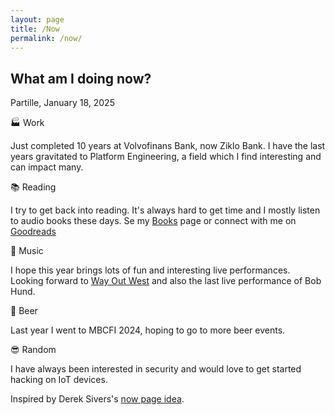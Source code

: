 ```yaml
---
layout: page
title: /Now
permalink: /now/
---
```


## What am I doing now?

Partille, January 18, 2025

:factory: Work

Just completed 10 years at Volvofinans Bank, now Ziklo Bank. I have the last years gravitated to Platform Engineering, a field which I find interesting and can impact many.

:books: Reading

I try to get back into reading. It's always hard to get time and I mostly listen to audio books these days. Se my [Books](https://www.johanhammar.se/books/) page or connect with me on [Goodreads](https://www.goodreads.com/user/show/5527890-johan-hammar)

:musical_note: Music

I hope this year brings lots of fun and interesting live performances. Looking forward to [Way Out West](https://www.wayoutwest.se) and also the last live performance of Bob Hund. 

:beer: Beer

Last year I went to MBCFI 2024, hoping to go to more beer events.

:sunglasses: Random

I have always been interested in security and would love to get started hacking on IoT devices. 


Inspired by Derek Sivers's [now page idea](https://nownownow.com/about).
